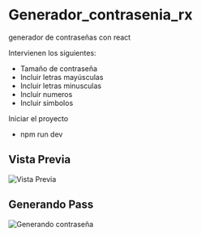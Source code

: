 # Generador_contrasenia_rx
generador de contraseñas con react

Intervienen los siguientes:
* Tamaño de contraseña
* Incluir letras mayúsculas
* Incluir letras minusculas
* Incluir numeros
* Incluir simbolos

Iniciar el proyecto
 - npm run dev

## Vista Previa
![Vista Previa](https://i.ibb.co/hCs4B3d/procc01.png)

## Generando Pass
![Generando contraseña](https://i.ibb.co/HqHfnF9/procc02.png)



